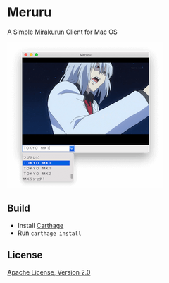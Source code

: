 Meruru
=========
A Simple [Mirakurun](https://github.com/Chinachu/Mirakurun) Client for Mac OS

![Meruru](Meruru.png)

## Build

- Install [Carthage](https://github.com/Carthage/Carthage)
- Run `carthage install`

## License

[Apache License, Version 2.0](LICENSE)

